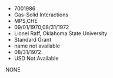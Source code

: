 * 7001986
* Gas-Solid Interactions
* MPS,CHE
* 09/01/1970,08/31/1972
* Lionel Raff, Oklahoma State University
* Standard Grant
*   name not available
* 08/31/1972
* USD Not Available

NONE